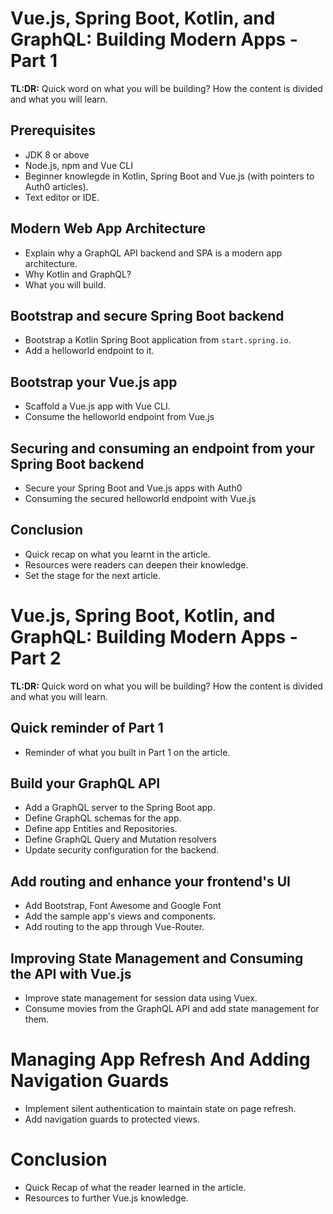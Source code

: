 # Vue.js, Spring Boot, Kotlin, and GraphQL: Building Modern Apps - Part 1

**TL:DR:** Quick word on what you will be building? How the content is divided and what you will learn.

## Prerequisites
* JDK 8 or above
* Node.js, npm and Vue CLI
* Beginner knowlegde in Kotlin, Spring Boot and Vue.js (with pointers to Auth0 articles).
* Text editor or IDE.

## Modern Web App Architecture
* Explain why a GraphQL API backend and SPA is a modern app architecture.
* Why Kotlin and GraphQL?
* What you will build.

## Bootstrap and secure Spring Boot backend
* Bootstrap a Kotlin Spring Boot application from `start.spring.io`.
* Add a helloworld endpoint to it.

## Bootstrap your Vue.js app
* Scaffold a Vue.js app with Vue CLI.
* Consume the helloworld endpoint from Vue.js

## Securing and consuming an endpoint from your Spring Boot backend
* Secure your Spring Boot and Vue.js apps with Auth0
* Consuming the secured helloworld endpoint with Vue.js

## Conclusion
* Quick recap on what you learnt in the article.
* Resources were readers can deepen their knowledge.
* Set the stage for the next article.

# Vue.js, Spring Boot, Kotlin, and GraphQL: Building Modern Apps - Part 2

**TL:DR:** Quick word on what you will be building? How the content is divided and what you will learn.

## Quick reminder of Part 1
* Reminder of what you built in Part 1 on the article.

## Build your GraphQL API
* Add a GraphQL server to the Spring Boot app.
* Define GraphQL schemas for the app.
* Define app Entities and Repositories.
* Define GraphQL Query and Mutation resolvers
* Update security configuration for the backend.

## Add routing and enhance your frontend's UI 
* Add Bootstrap, Font Awesome and Google Font
* Add the sample app's views and components.
* Add routing to the app through Vue-Router.

## Improving State Management and Consuming the API with Vue.js
* Improve state management for session data using Vuex.
* Consume movies from the GraphQL API and add state management for them.

# Managing App Refresh And Adding Navigation Guards
* Implement silent authentication to maintain state on page refresh.
* Add navigation guards to protected views.

# Conclusion
* Quick Recap of what the reader learned in the article.
* Resources to further Vue.js knowledge.
